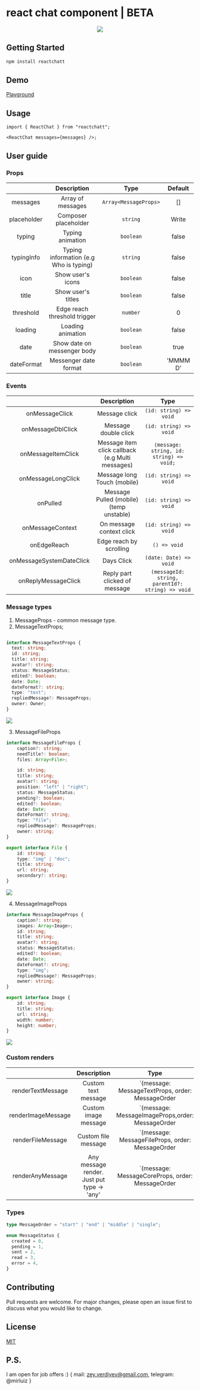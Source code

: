 # react chat component | BETA

<p align="center">
 <img src='https://github.com/Mirluiz/reactchatt/blob/master/demo.gif'/>
</p>

## Getting Started

```bash
npm install reactchatt
```

## Demo

[Playground](http://reactchatt.com)

## Usage

```tsx
import { ReactChat } from "reactchatt";

<ReactChat messages={messages} />;
```

## User guide

### Props

|             |              Description               |         Type          | Default  |
|:-----------:|:--------------------------------------:|:---------------------:|:--------:|
|  messages   |           Array of messages            | `Array<MessageProps>` |    []    |
| placeholder |          Composer placeholder          |       `string`        |  Write   |
|   typing    |            Typing animation            |       `boolean`       |  false   |
| typingInfo  | Typing information (e.g Who is typing) |       `string`        |  false   |
|    icon     |           Show user's icons            |       `boolean`       |  false   |
|    title    |           Show user's titles           |       `boolean`       |  false   |
|  threshold  |      Edge reach threshold trigger      |       `number`        |    0     |
|   loading   |           Loading animation            |       `boolean`       |  false   |
|    date     |      Show date on messenger body       |       `boolean`       |   true   |
| dateFormat  |         Messenger date format          |       `boolean`       | 'MMMM D' |

### Events

|                          |                      Description                      |                       Type                       |
|:------------------------:|:-----------------------------------------------------:|:------------------------------------------------:|
|      onMessageClick      |                     Message click                     |              `(id: string) => void`              |
|    onMessageDblClick     |                 Message double click                  |              `(id: string) => void`              |
|    onMessageItemClick    | Message item click callback<br/> (e.g Multi messages) |     `(message: string, id: string) => void;`     |
|    onMessageLongClick    |              Message long Touch (mobile)              |              `(id: string) => void`              |
|         onPulled         |        Message Pulled (mobile) (temp unstable)        |              `(id: string) => void`              |
|     onMessageContext     |               On message context click                |              `(id: string) => void`              |
|       onEdgeReach        |                Edge reach by scrolling                |                   `() => void`                   |
| onMessageSystemDateClick |                      Days Click                       |              `(date: Date) => void`              |
|   onReplyMessageClick    |             Reply part clicked of message             | `(messageId: string, parentId?: string) => void` |

### Message types

1. MessageProps - common message type.
2. MessageTextProps;

```typescript

interface MessageTextProps {
  text: string;
  id: string;
  title: string;
  avatar?: string;
  status: MessageStatus;
  edited?: boolean;
  date: Date;
  dateFormat?: string;
  type: "text";
  repliedMessage?: MessageProps;
  owner: Owner;
}
```

<img src='https://github.com/Mirluiz/reactchatt/blob/master/text.png'/>

3. MessageFileProps

```typescript
interface MessageFileProps {
	caption?: string;
	needTitle?: boolean;
	files: Array<File>;

	id: string;
	title: string;
	avatar?: string;
	position: "left" | "right";
	status: MessageStatus;
	pending?: boolean;
	edited?: boolean;
	date: Date;
	dateFormat?: string;
	type: "file";
	repliedMessage?: MessageProps;
	owner: string;
}

export interface File {
	id: string;
	type: "img" | "doc";
	title: string;
	url: string;
	secondary?: string;
}
```

<img src='https://github.com/Mirluiz/reactchatt/blob/master/docs.png'/>

4. MessageImageProps

```typescript
interface MessageImageProps {
	caption?: string;
	images: Array<Image>;
	id: string;
	title: string;
	avatar?: string;
	status: MessageStatus;
	edited?: boolean;
	date: Date;
	dateFormat?: string;
	type: "img";
	repliedMessage?: MessageProps;
	owner: string;
}

export interface Image {
	id: string;
	title: string;
	url: string;
	width: number;
	height: number;
}
```

<img src='https://github.com/Mirluiz/reactchatt/blob/master/images.png'/>

### Custom renders

|                    |                Description                 |                          Type                          | 
|:------------------:|:------------------------------------------:|:------------------------------------------------------:| 
| renderTextMessage  |            Custom text message             |   `(message: MessageTextProps, order: MessageOrder  <br/>   | "end" | "middle" | "single") => JSX.Element` |
| renderImageMessage |            Custom image message            | `(message: MessageImageProps,order: MessageOrder <br/> | "end" | "middle" | "single") => JSX.Element` |
| renderFileMessage  |            Custom file message             |   `(message: MessageFileProps, order: MessageOrder  <br/>   | "end" | "middle" | "single") => JSX.Element` |
|  renderAnyMessage  | Any message render. Just put type -> 'any' |   `(message: MessageCoreProps, order: MessageOrder  <br/>   | "end" | "middle" | "single") => JSX.Element` |

### Types
```typescript
type MessageOrder = "start" | "end" | "middle" | "single";

enum MessageStatus {
  created = 0,
  pending = 1,
  sent = 2,
  read = 3,
  error = 4,
}
```

## Contributing

Pull requests are welcome. For major changes, please open an issue first
to discuss what you would like to change.

## License

[MIT](https://choosealicense.com/licenses/mit/)

## P.S.

I am open for job offers :)
{
mail: zey.verdiyev@gmail.com,
telegram: @mirluiz
}

